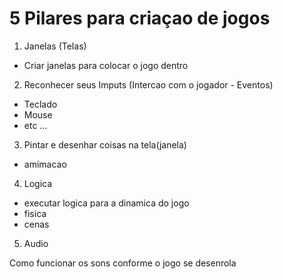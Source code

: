 <h1>5 Pilares para criaçao de jogos </h1>

1. Janelas (Telas)
 - Criar janelas para colocar o jogo dentro

2. Reconhecer seus Imputs (Intercao com o jogador - Eventos)
- Teclado 
- Mouse
- etc ...

3. Pintar e desenhar coisas na tela(janela)
- amimacao 

4. Logica 
- executar logica para a dinamica do jogo
- fisica 
- cenas 

5. Audio

Como funcionar os sons conforme o jogo se desenrola